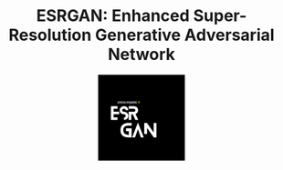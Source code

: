 <h1 align="center"> 
  ESRGAN: Enhanced Super-Resolution Generative Adversarial Network
</h1>

<p align="center">
    <a>
        <img src="https://github.com/MadJokkerr/ESRGAN/blob/main/src/Logo.png" width="30%">
    </a>
</p>
